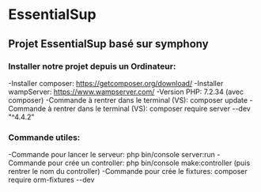 # EssentialSup
## Projet EssentialSup basé sur symphony



### Installer notre projet depuis un Ordinateur:
  -Installer composer: https://getcomposer.org/download/
  -Installer wampServer: https://www.wampserver.com/
  -Version PHP: 7.2.34 (avec composer)
  -Commande à rentrer dans le terminal (VS): composer update
  -Commande à rentrer dans le terminal (VS): composer require server --dev "^4.4.2"
  
  
  
### Commande utiles:
  -Commande pour lancer le serveur: php bin/console server:run
  -Commande pour crée un controller: php bin/console make:controller    (puis rentrer le nom du controller)
  -Commande pour crée le fixtures: composer require orm-fixtures --dev
